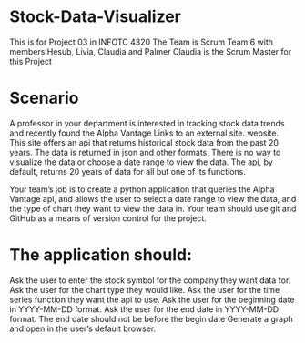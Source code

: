 # Stock-Data-Visualizer
This is for Project 03 in INFOTC 4320
The Team is Scrum Team 6 with members Hesub, Livia, Claudia and Palmer
Claudia is the Scrum Master for this Project

# Scenario
A professor in your department is interested in tracking stock data trends and recently found the Alpha Vantage Links to an external site. website. This site offers an api that returns historical stock data from the past 20 years. The data is returned in json and other formats. There is no way to visualize the data or choose a date range to view the data. The api, by default, returns 20 years of data for all but one of its functions.

Your team’s job is to create a python application that queries the Alpha Vantage api, and allows the user to select a date range to view the data, and the type of chart they want to view the data in. Your team should use git and GitHub as a means of version control for the project.

# The application should:

Ask the user to enter the stock symbol for the company they want data for.
Ask the user for the chart type they would like.
Ask the user for the time series function they want the api to use.
Ask the user for the beginning date in YYYY-MM-DD format.
Ask the user for the end date in YYYY-MM-DD format.
The end date should not be before the begin date
Generate a graph and open in the user’s default browser.
